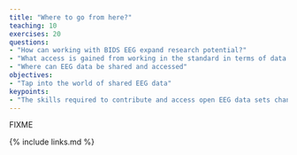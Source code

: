 ```yaml
---
title: "Where to go from here?"
teaching: 10
exercises: 20
questions:
- "How can working with BIDS EEG expand research potential?"
- "What access is gained from working in the standard in terms of data sharing and accessing open data?"
- "Where can EEG data be shared and accessed"
objectives:
- "Tap into the world of shared EEG data"
keypoints:
- "The skills required to contribute and access open EEG data sets changing the scope of research potential"
---
```

FIXME

{% include links.md %}

